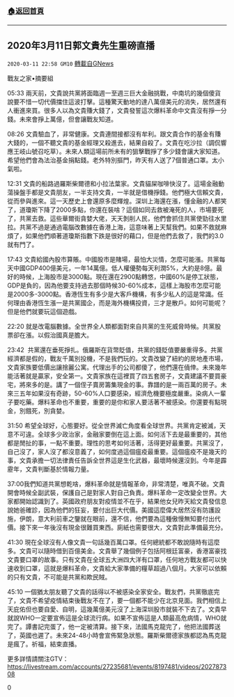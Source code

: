 ###  [:house:返回首頁](https://github.com/ourhimalayas/txt)
---

## 2020年3月11日郭文貴先生重磅直播
`2020-03-11 22:58 GM10` [轉載自GNews](https://gnews.org/zh-hant/139235/)

戰友之家•摘要組

05:33 兩天前，文貴說共黨將面臨週一至週三巨大金融挑戰，中南坑的幾個傻貨說要不惜一切代價擋住這波打擊。這種驚天動地的達八萬億美元的消失，居然還有人衝進來買。很多人以為文貴賺大錢了，文貴發誓這次爆料革命中文貴沒有掙一分錢。未來會掙上萬億，但會讓戰友知道。

08:26 文貴驗血了，非常健康。文貴連間接都沒有牟利。跟文貴合作的基金有賺大錢的，一個不聽文貴的基金經理又殺進去，結果自殺了。文貴在吃沙拉（調侃響應王岐山號召吃草）。未來人類這場前所未有的狙擊戰掙了多少錢會讓大家知道。希望他們會為法治基金捐點錢。老外特別摳門，昨天有人送了7個普通口罩。太小氣啦。

12:31 文貴的船路過羅斯柴爾德和小拉法葉家。文貴貓屎咖啡快沒了。這場金融動蕩操盤手都是文貴朋友，一半支持文貴，一半就是借機掙錢。他們極大信賴文貴，從而參與進來。這一天歷史上會還原多麼輝煌。深圳上海還在漲，懂金融的人都笑了，道瓊斯下降了2000多點，你還在裝啥？這個如同去救被淹死的人，市場要死了，共黨去救。這些華爾街貪婪大佬，天天剝削人民，他們會抓住共黨使勁往水里拉。共黨不過是通過電腦改數據在香港上海，這意味著上天幫我們。如果不救就麻煩了，如果他們順著道瓊斯指數下跌是很好的藉口，但是他們去救了，我們的3.0就有門了。

17:43 文貴給國內股市算賬。中國股市是賭場，最怕大災情，怎麼可能漲。共黨每天中國GDP400億美元，一年14萬億。低人權優勢每天利潤5%，大約是8億。最好的時候，上海股市是3000點。現在還在2900點轉悠，中國60%是停工狀態，GDP是負的，因為他要支持過去那個時候30-60%成本，這樣上海股市怎麼可能是2000多-3000點。香港恆生有多少是大客戶機構，有多少私人的這是常識。任何理由香港恆生漲一是共黨國企，而是海外機構投資，三才是散戶。如何可能呢？但是他們就要玩這個遊戲。

22:20 就是改電腦數據。全世界全人類都面對來自共黨的生死威脅時候。共黨股票卻在漲。以假治國真是膽大。

23:42  共黨還在垂死掙扎。俄羅斯在貨幣貶值，共黨的錢貶值要嚴重得多。共黨經濟都是假的，戰友千萬別投機，不是我們玩的。文貴改變了紐約的房地產市場，文貴家族要低價出讓捨麗公寓。代理出手的公司都傻了，他們還在僥倖。未來幾年能活著就是贏家，安全第一。文貴家族在這裡買了四五套房子，文貴建議不要買豪宅，將來多的是。講了一個侄子賣房籌集現金的事。靠譜的是一兩百萬的房子。未來三五年如果沒有奇跡，50-60%人口要感染，經濟危機要極度嚴重。染病人一輩子要吃藥。爆料革命也不重要，重要的是你和家人要活著不被感染。你還要有點現金，別餓死，別貪婪。

31:50 希望全球好，心態要好。從全世界滅亡角度看全球世界。共黨肯定被滅，天意不可違。全球多少政治家，金融家要倒在這上面。如何活下去是最重要的，其他都是閒扯的事，一點不重要。理性的思考如何活著，活得更好最重要。共黨沒了，自己沒了，家人沒了都沒意義了，如何度過這個瘟疫最重要。這個瘟疫不是幾天的事，文貴承擔一切法律責任告訴全世界這是生化武器，最壞時候還沒到。今年是霹靂年，文貴判斷基於情報力量。

37:00我們知道共黨想乾啥，爆料革命就是情報革命，非常清楚，唯真不破。文貴開會時候全副武裝，保護自己是對家人對自己負責。爆料革命一定改變全世界。大家都開始認識到了。英國政府朋友對疫情並不在乎，結果他女兒昨天給文貴發信息說她爸確診，因為他們的狂妄，要付出巨大代價。美國這麼偉大居然沒有防護設施，伊朗，意大利前車之鑒就在眼前，還不信，他們要為這種傲慢無知要付出代價。接下來一年後沒有現金很難買東西。廁紙也需要很大，文貴對此準備最充分。

41:30 現在全球沒有人像文貴一句話幾百萬口罩。任何總統都不敢說隨時有這麼多。文貴可以隨時借到百億美金。文貴舉了幾個例子包括阿根廷富豪，香港富豪找文貴要口罩的故事。只有文貴在全球五大洲四大洋有口罩，任何地方戰友都可以快速收到口罩，這就是爆料革命，文貴給大家準備的糧草超過八個月。大家可以依賴的只有文貴，不可能是共黨和欺民賊。

45:10 一個猶太朋友聽了文貴的話得以不被感染全家安全。戰友們，共黨徹底完了，文貴不希望疫情結束後戰友不在了，要一個都不能少在北京見面。我們相信上天庇佑但也要自愛、自明，這幾萬億美元沒了上海深圳股市就裝不下去了。文貴早就說WHO一定要宣佈這是全球流行病。如果不宣佈這是人類最高危病情，WHO就完了。譚書記完蛋了，他一定被清算。接下來，法國馬克龍完了，他把法國葬送了，英國也遲了。未來24-48小時會宣佈緊急狀態。羅斯柴爾德家族都認為馬克龍是瘋了。祈福，結束直播。

更多詳情請關注GTV：https://livestream.com/accounts/27235681/events/8197481/videos/202787308

0
